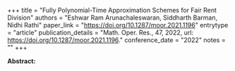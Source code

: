 +++
title = "Fully Polynomial-Time Approximation Schemes for Fair Rent Division"
authors = "Eshwar Ram Arunachaleswaran, Siddharth Barman, Nidhi Rathi"
paper_link = "https://doi.org/10.1287/moor.2021.1196"
entrytype = "article"
publication_details = "Math. Oper. Res., 47, 2022, url: <a href='https://doi.org/10.1287/moor.2021.1196' target='_blank'>https://doi.org/10.1287/moor.2021.1196</a>."
conference_date = "2022"
notes = ""
+++

<b>Abstract:</b>

